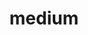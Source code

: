---
blog: https://medium.com/3minread
facebook: https://www.facebook.com/medium
guide: https://medium.design/logos-and-brand-guidelines-f1a01a733592
github: medium
logohandle: medium
sort: medium
tags:
- blogging
title: medium
twitter: medium
website: https://medium.com/
wikipedia: https://en.wikipedia.org/wiki/Medium_(website)
---